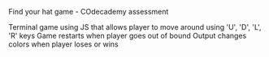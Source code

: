 Find your hat game - COdecademy assessment 

Terminal game using JS that allows player to move around using 'U', 'D', 'L', 'R' keys
Game restarts when player goes out of bound
Output changes colors when player loses or wins
